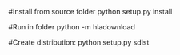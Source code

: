 #Install from source folder
python setup.py install

#Run in folder
python -m hladownload

#Create distribution:
python setup.py sdist
